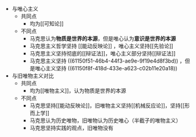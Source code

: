 - 与唯心主义
	- 共同点
		- 均为[[可知论]]
	- 不同点
		- 马克思认为**物质是世界的本源**，但是唯心认为**意识是世界的本源**
		- 马克思主义哲学坚持 [[能动反映论]] ，唯心主义坚持[[先验论]]
		- 马克思主义坚持彻底的[[辩证法]]，唯心主义部分坚持[[辩证法]]
		- 马克思主义坚持 ((61150f51-46b4-44f3-ae9e-9f19e4d8f3bd)) ，但是唯心主义坚持 ((61150f8f-418d-433e-a623-c02b11e20a18))
- 与旧唯物主义对比
	- 共同点
		- 均为[[唯物主义]]，认为物质是世界的本源
	- 不同点
		- 马克思坚持[[能动反映论]]，旧唯物主义坚持[[机械反应论]]，坚持[[形而上学]]
		- 马克思认为历史唯物，旧唯物认为历史唯心（半截子的唯物主义）
		- 马克思坚持实践的观点，旧唯物没有